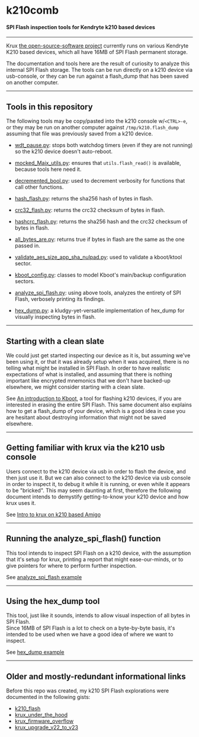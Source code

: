 # k210comb

#### SPI Flash inspection tools for Kendryte k210 based devices
---

Krux [the open-source-software project](https://github.com/selfcustody/krux) currently runs on various Kendryte K210 based devices, which all have 16MB of SPI Flash permanent storage.

The documentation and tools here are the result of curiosity to analyze this internal SPI Flash storage.
The tools can be run directly on a k210 device via usb-console, or they can be run against a flash_dump
that has been saved on another computer.

---

## Tools in this repository

The following tools may be copy/pasted into the k210 console w/`<CTRL>-e`, or they may be run on another computer
against `/tmp/k210.flash_dump` assuming that file was previously saved from a k210 device.

* [wdt_pause.py](./wdt_pause.py): 
stops both watchdog timers (even if they are not running) so the k210 device doesn't auto-reboot.

* [mocked_Maix_utils.py](./mocked_Maix_utils.py):
ensures that `utils.flash_read()` is available, because tools here need it.

* [decremented_bool.py](./decremented_bool.py):
used to decrement verbosity for functions that call other functions.

* [hash_flash.py](./hash_flash.py):
returns the sha256 hash of bytes in flash.

* [crc32_flash.py](./crc32_flash.py):
returns the crc32 checksum of bytes in flash.

* [hashcrc_flash.py](./hashcrc_flash.py):
returns the sha256 hash and the crc32 checksum of bytes in flash.

* [all_bytes_are.py](./all_bytes_are.py):
returns true if bytes in flash are the same as the one passed in.

* [validate_aes_size_app_sha_nulpad.py](./validate_aes_size_app_sha_nulpad.py):
used to validate a kboot/ktool sector.

* [kboot_config.py](./kboot_config.py):
classes to model Kboot's main/backup configuration sectors.

* [analyze_spi_flash.py](./analyze_spi_flash.py):
using above tools, analyzes the entirety of SPI Flash, verbosely printing its findings.

* [hex_dump.py](./hex_dump.py):
a kludgy-yet-versatile implementation of hex_dump for visually inspecting bytes in flash.

---

## Starting with a clean slate

We could just get started inspecting our device as it is, but assuming we've been using it,
or that it was already setup when it was acquired, there is no telling what might be installed in SPI Flash.
In order to have realistic expectations of what is installed, and assuming that there is nothing important
like encrypted mnemonics that we don't have backed-up elsewhere, we might consider starting with a clean slate.

See [An introduction to Kboot](./docs/intro_to_Kboot.md), a tool for flashing k210 devices, if you are 
interested in erasing the entire SPI Flash.  This same document also explains how to get a flash_dump of
your device, which is a good idea in case you are hesitant about destroying information that might not be 
saved elsewhere.

---

## Getting familiar with krux via the k210 usb console

Users connect to the k210 device via usb in order to flash the device, and then just use it.  But we can 
also connect to the k210 device via usb console in order to inspect it, to debug it while it is running, 
or even while it appears to be "bricked".  This may seem daunting at first, therefore the following document 
intends to demystify getting-to-know your k210 device and how krux uses it.

See [Intro to krux on k210 based Amigo](./docs/intro_to_krux_on_amigo.md)

---

## Running the analyze_spi_flash() function

This tool intends to inspect SPI Flash on a k210 device, with the assumption that it's setup for krux,
printing a report that might ease-our-minds, or to give pointers for where to perform further inspection.

See [analyze_spi_flash example](./docs/analyze_spi_flash_example.md)

---

## Using the hex_dump tool

This tool, just like it sounds, intends to allow visual inspection of all bytes in SPI Flash.  
Since 16MB of SPI Flash is a lot to check on a byte-by-byte basis, it's intended to be used when we 
have a good idea of where we want to inspect.

See [hex_dump example](./docs/hex_dump_example.md)

---

## Older and mostly-redundant informational links

Before this repo was created, my k210 SPI Flash explorations were documented in the following gists:

* [k210_flash](https://gist.github.com/jdlcdl/a01dbf21771516581b4ccfda49622293)
* [krux_under_the_hood](https://gist.github.com/jdlcdl/a8a750500e6715772c395f78c870c109)
* [krux_firmware_overflow](https://gist.github.com/jdlcdl/5d5202d5b010ad3cbf3bab1b209e1992)
* [krux_upgrade_v22_to_v23](https://gist.github.com/jdlcdl/f3c5225efa55d1d0b02bad6b46930cb1)

